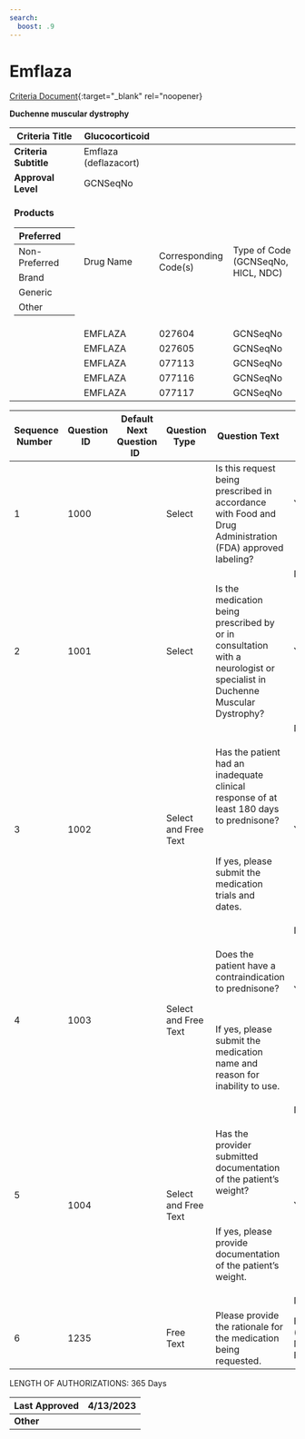 ```yaml
---
search:
  boost: .9
---
```


# Emflaza

[Criteria Document](https://mygainwell-my.sharepoint.com/:w:/g/personal/kaelyn_dobbins_gainwelltechnologies_com/EUzlSBkKRwtFko3GuqjuaUMBCFzcjz1AdtZnepAEFE5YZw?e=ogpzYW){:target="_blank" rel="noopener}

**Duchenne muscular dystrophy**

<table>
<thead>
<tr class="header">
<th><strong>Criteria Title</strong></th>
<th>Glucocorticoid</th>
<th></th>
<th></th>
</tr>
</thead>
<tbody>
<tr class="odd">
<td><strong>Criteria Subtitle</strong></td>
<td>Emflaza (deflazacort)</td>
<td></td>
<td></td>
</tr>
<tr class="even">
<td><strong>Approval Level</strong></td>
<td>GCNSeqNo</td>
<td></td>
<td></td>
</tr>
<tr class="odd">
<td><p><strong>Products</strong></p>
<table>
<thead>
<tr class="header">
<th>Preferred</th>
<th></th>
</tr>
</thead>
<tbody>
<tr class="odd">
<td>Non-Preferred</td>
<td></td>
</tr>
<tr class="even">
<td>Brand</td>
<td></td>
</tr>
<tr class="odd">
<td>Generic</td>
<td></td>
</tr>
<tr class="even">
<td>Other</td>
<td></td>
</tr>
</tbody>
</table></td>
<td>Drug Name</td>
<td>Corresponding Code(s)</td>
<td>Type of Code (GCNSeqNo, HICL, NDC)</td>
</tr>
<tr class="even">
<td></td>
<td>EMFLAZA</td>
<td>027604</td>
<td>GCNSeqNo</td>
</tr>
<tr class="odd">
<td></td>
<td>EMFLAZA</td>
<td>027605</td>
<td>GCNSeqNo</td>
</tr>
<tr class="even">
<td></td>
<td>EMFLAZA</td>
<td>077113</td>
<td>GCNSeqNo</td>
</tr>
<tr class="odd">
<td></td>
<td>EMFLAZA</td>
<td>077116</td>
<td>GCNSeqNo</td>
</tr>
<tr class="even">
<td></td>
<td>EMFLAZA</td>
<td>077117</td>
<td>GCNSeqNo</td>
</tr>
</tbody>
</table>

<table>
<thead>
<tr class="header">
<th><strong>Sequence Number</strong>  </th>
<th><strong>Question ID</strong>  </th>
<th><strong>Default Next Question ID</strong>  </th>
<th><strong>Question Type</strong>  </th>
<th><strong>Question Text</strong>  </th>
<th><strong>Choice Text</strong>  </th>
<th><strong>Next Question ID</strong>  </th>
</tr>
</thead>
<tbody>
<tr class="odd">
<td>1 </td>
<td>1000 </td>
<td> </td>
<td>Select </td>
<td>Is this request being prescribed in accordance with Food and Drug Administration (FDA) approved labeling? </td>
<td><p>Y </p>
<p> </p></td>
<td>1001 </td>
</tr>
<tr class="even">
<td></td>
<td></td>
<td></td>
<td></td>
<td></td>
<td>N </td>
<td>1235 </td>
</tr>
<tr class="odd">
<td>2 </td>
<td>1001 </td>
<td> </td>
<td>Select  </td>
<td>Is the medication being prescribed by or in consultation with a neurologist or specialist in Duchenne Muscular Dystrophy? </td>
<td>Y  </td>
<td>1002 </td>
</tr>
<tr class="even">
<td></td>
<td></td>
<td></td>
<td></td>
<td></td>
<td>N  </td>
<td>1235 </td>
</tr>
<tr class="odd">
<td>3 </td>
<td>1002 </td>
<td> </td>
<td>Select and Free Text  </td>
<td><p>Has the patient had an inadequate clinical response of at least 180 days to prednisone? </p>
<p> </p>
<p>If yes, please submit the medication trials and dates. </p></td>
<td>Y  </td>
<td>1004 </td>
</tr>
<tr class="even">
<td></td>
<td></td>
<td></td>
<td></td>
<td></td>
<td>N  </td>
<td>1003 </td>
</tr>
<tr class="odd">
<td>4 </td>
<td>1003 </td>
<td> </td>
<td>Select and Free Text  </td>
<td><p>Does the patient have a contraindication to prednisone?  </p>
<p> </p>
<p>If yes, please submit the medication name and reason for inability to use.  </p></td>
<td><p>Y </p>
<p> </p>
<p> </p>
<p> </p></td>
<td>1004 </td>
</tr>
<tr class="even">
<td></td>
<td></td>
<td></td>
<td></td>
<td></td>
<td>N </td>
<td>1235 </td>
</tr>
<tr class="odd">
<td><p>5 </p>
<p> </p></td>
<td>1004 </td>
<td> </td>
<td>Select and Free Text </td>
<td><p>Has the provider submitted documentation of the patient’s weight?  </p>
<p> </p>
<p>If yes, please provide documentation of the patient’s weight. </p></td>
<td>Y  </td>
<td>END (Pending Manual Review) </td>
</tr>
<tr class="even">
<td></td>
<td></td>
<td></td>
<td></td>
<td></td>
<td>N  </td>
<td>1235 </td>
</tr>
<tr class="odd">
<td>6 </td>
<td>1235 </td>
<td> </td>
<td>Free Text </td>
<td>Please provide the rationale for the medication being requested.  </td>
<td>END (Pending Manual Review) </td>
<td></td>
</tr>
</tbody>
</table>

LENGTH OF AUTHORIZATIONS: 365 Days

| **Last Approved** | 4/13/2023 |
| ----------------- | --------- |
| **Other**         |           |

